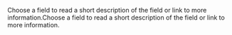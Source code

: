 <span data-ttu-id="6aecc-101">Choose a field to read a short description of the field or link to more information.</span><span class="sxs-lookup"><span data-stu-id="6aecc-101">Choose a field to read a short description of the field or link to more information.</span></span>
